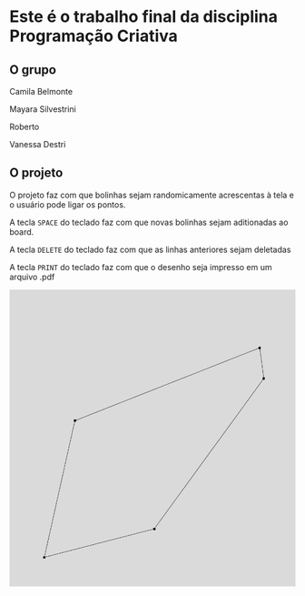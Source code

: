 # Este é o trabalho final da disciplina Programação Criativa

## O grupo

Camila Belmonte

Mayara Silvestrini

Roberto

Vanessa Destri

## O projeto

O projeto faz com que bolinhas sejam randomicamente acrescentas à tela e o usuário pode ligar os pontos.

A tecla `SPACE` do teclado faz com que novas bolinhas sejam aditionadas ao board.

A tecla `DELETE` do teclado faz com que as linhas anteriores sejam deletadas

A tecla `PRINT` do teclado faz com que o desenho seja impresso em um arquivo .pdf

![Board](/connectthedots.png)
